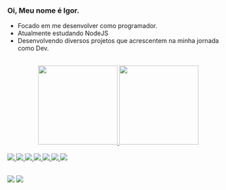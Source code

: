 ### Oi, Meu nome é Igor.

- Focado em me desenvolver como programador.
- Atualmente estudando NodeJS
- Desenvolvendo diversos projetos que acrescentem na minha jornada como Dev.

<link rel="stylesheet" href="https://cdn.jsdelivr.net/gh/devicons/devicon@v2.12.0/devicon.min.css">
<br>

  <div align="center">
  <a href="https://github.com/igorrodriguesss">
  <img height="180em" src="https://github-readme-stats.vercel.app/api?username=igorrodriguesss&show_icons=true&theme=dracula&include_all_commits=true&count_private=true"/>
  <img height="180em" src="https://github-readme-stats.vercel.app/api/top-langs/?username=igorrodriguesss&layout=compact&langs_count=7&theme=dracula"/>
</div>
<br>



<img src="https://img.icons8.com/color/48/000000/html-5--v1.png"/>
<img src="https://img.icons8.com/color/48/ffffff/css3.png"/>
<img src="https://img.icons8.com/color/48/000000/javascript--v1.png"/>
<img src="https://img.icons8.com/color/48/000000/python--v1.png"/>
<img src="https://img.icons8.com/officel/48/ffffff/php-logo.png"/>
<img src="https://img.icons8.com/color/48/000000/mysql-logo.png"/>
<img src="https://img.icons8.com/color/48/000000/mongodb.png"/>

  </div>
  
 <br>
 <br>
  
 
<div> 


  <a href = "mailto:igorr2693@gmail.com"><img src="https://img.shields.io/badge/-Gmail-%23333?style=for-the-badge&logo=gmail&logoColor=white" target="_blank"></a>
  <a href="https://www.linkedin.com/in/igor-rodrigues-376786180/" target="_blank"><img src="https://img.shields.io/badge/-LinkedIn-%230077B5?style=for-the-badge&logo=linkedin&logoColor=white" target="_blank"></a> 
 
  
 
</div>
